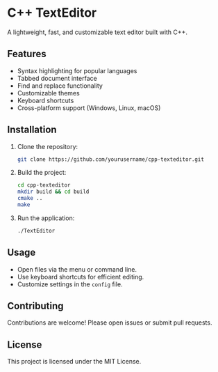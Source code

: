 # C++ TextEditor

A lightweight, fast, and customizable text editor built with C++.

## Features

- Syntax highlighting for popular languages
- Tabbed document interface
- Find and replace functionality
- Customizable themes
- Keyboard shortcuts
- Cross-platform support (Windows, Linux, macOS)

## Installation

1. Clone the repository:
   ```bash
   git clone https://github.com/yourusername/cpp-texteditor.git
   ```
2. Build the project:
   ```bash
   cd cpp-texteditor
   mkdir build && cd build
   cmake ..
   make
   ```
3. Run the application:
   ```bash
   ./TextEditor
   ```

## Usage

- Open files via the menu or command line.
- Use keyboard shortcuts for efficient editing.
- Customize settings in the `config` file.

## Contributing

Contributions are welcome! Please open issues or submit pull requests.

## License

This project is licensed under the MIT License.
